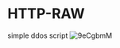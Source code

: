# HTTP-RAW
simple ddos script
![9eCgbmM](https://user-images.githubusercontent.com/85298201/122111184-1a49f400-ce28-11eb-8a43-64959d7b9f88.png)
